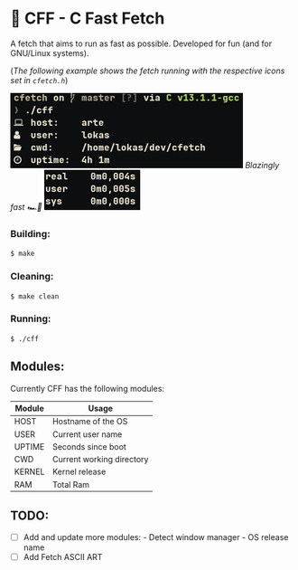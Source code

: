 # 🚀 CFF - C Fast Fetch
A fetch that aims to run as fast as possible. Developed for fun (and for GNU/Linux systems).

(_The following example shows the fetch running with the respective icons set in `cfetch.h`_)

![](https://raw.githubusercontent.com/egujito/cff/master/example-og.png)
_Blazingly fast  🏎️💨_
![](https://raw.githubusercontent.com/egujito/cff/master/speed.png)
### Building:

```
$ make
```

### Cleaning:

```
$ make clean
```

### Running:

```
$ ./cff
```

## Modules:

Currently CFF has the following modules:

Module  | Usage
------------- | -------------
HOST  	| Hostname of the OS
USER  	| Current user name
UPTIME  | Seconds since boot
CWD     | Current working directory
KERNEL  | Kernel release
RAM | Total Ram


## TODO:

- [ ]  Add and update more modules:
		- Detect window manager
		- OS release name
- [ ]  Add Fetch ASCII ART
